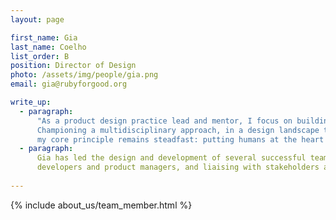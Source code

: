 ```yaml
---
layout: page

first_name: Gia
last_name: Coelho
list_order: B
position: Director of Design
photo: /assets/img/people/gia.png
email: gia@rubyforgood.org

write_up:
  - paragraph:
      "As a product design practice lead and mentor, I focus on building teams, design practices, and products through a human-centered approach.
      Championing a multidisciplinary approach, in a design landscape that is in constant flux, driven by evolving technologies and user behaviors,
      my core principle remains steadfast: putting humans at the heart of all design decisions, with an emphasis on empathy. "
  - paragraph:
      Gia has led the design and development of several successful teams and products, working closely with cross-functional teams, including
      developers and product managers, and liaising with stakeholders and business leads. I have also contributed to several open-source projects via GitHub.
    
---
```


{% include about_us/team_member.html %}
